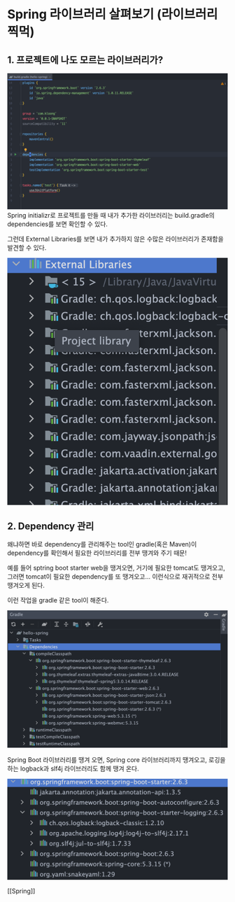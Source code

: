 # Spring 라이브러리 살펴보기 (라이브러리 찍먹)


## 1. 프로젝트에 나도 모르는 라이브러리가?
![](스크린샷%202022-02-24%20오후%202.36.20%201%201.png)
Spring initializr로 프로젝트를 만들 때 내가 추가한 라이브러리는 build.gradle의 dependencies를 보면 확인할 수 있다.

그런데 External Libraries를 보면 내가 추가하지 않은 수많은 라이브러리가 존재함을 발견할 수 있다.

![300](스크린샷%202022-02-24%20오후%202.34.35%201%201.png)

## 2. Dependency 관리
왜냐하면 바로 dependency를 관리해주는 tool인 gradle(혹은 Maven)이 dependency를 확인해서 필요한 라이브러리를 전부 땡겨와 주기 때문!

예를 들어 sptring boot starter web을 땡겨오면, 거기에 필요한 tomcat도 땡겨오고, 그러면 tomcat이 필요한 dependency를 또 땡겨오고... 이런식으로 재귀적으로 전부 땡겨오게 된다.

이런 작업을 gradle 같은 tool이 해준다.

![](스크린샷%202022-02-24%20오후%202.41.18%201.png)

Spring Boot 라이브러리를 땡겨 오면, Spring core 라이브러리까지 땡겨오고, 로깅을 하는 logback과 slf4j 라이브러리도 함께 땡겨 온다.

![](스크린샷%202022-02-24%20오후%202.46.25%201.png)



[[Spring]]